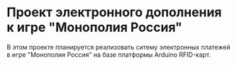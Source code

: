 # Проект электронного дополнения к игре "Монополия Россия"

В этом проекте планируется реализовать ситему электронных платежей в игре "Монополия Россия" на базе платформы Arduino RFID-карт.
